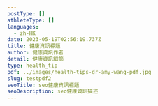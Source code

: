 ```yaml
---
postType: []
athleteType: []
languages:
  - zh-HK
date: 2023-05-19T02:56:19.737Z
title: 健康資訊標題
author: 健康資訊作者
detail: 健康資訊細節
type: health_tip
pdf: ../images/health-tips-dr-amy-wang-pdf.jpg
slug: testpdf2
seoTitle: seo健康資訊標題
seoDescription: seo健康資訊描述
---
```

